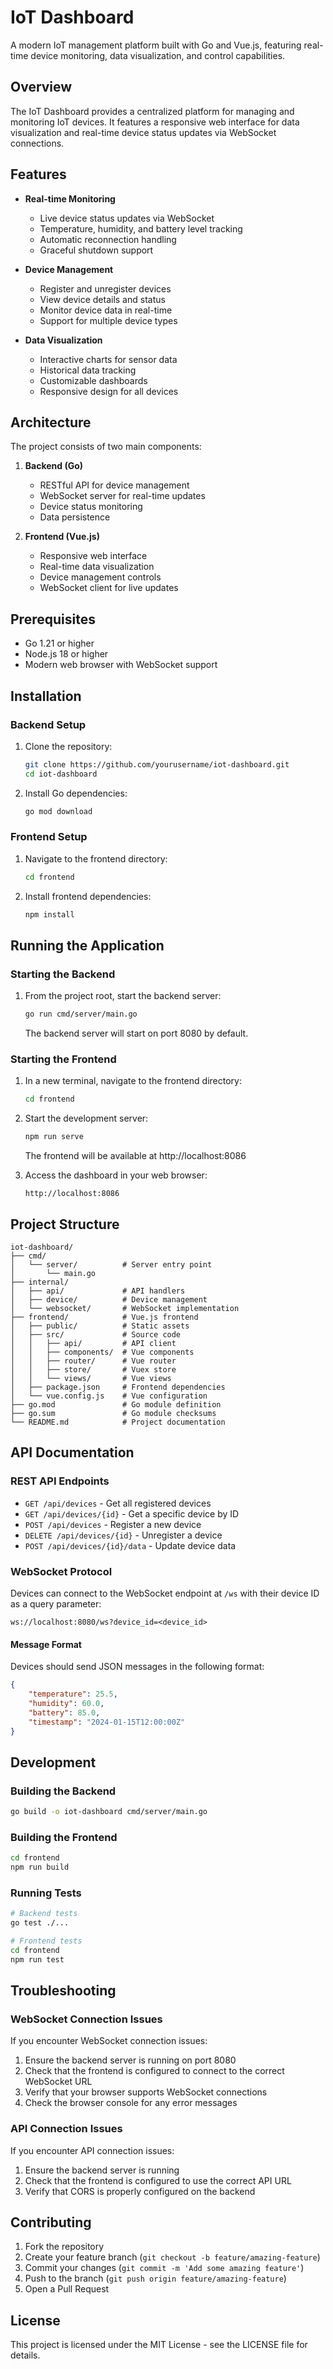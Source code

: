 # IoT Dashboard

A modern IoT management platform built with Go and Vue.js, featuring real-time device monitoring, data visualization, and control capabilities.

## Overview

The IoT Dashboard provides a centralized platform for managing and monitoring IoT devices. It features a responsive web interface for data visualization and real-time device status updates via WebSocket connections.

## Features

- **Real-time Monitoring**
  - Live device status updates via WebSocket
  - Temperature, humidity, and battery level tracking
  - Automatic reconnection handling
  - Graceful shutdown support

- **Device Management**
  - Register and unregister devices
  - View device details and status
  - Monitor device data in real-time
  - Support for multiple device types

- **Data Visualization**
  - Interactive charts for sensor data
  - Historical data tracking
  - Customizable dashboards
  - Responsive design for all devices

## Architecture

The project consists of two main components:

1. **Backend (Go)**
   - RESTful API for device management
   - WebSocket server for real-time updates
   - Device status monitoring
   - Data persistence

2. **Frontend (Vue.js)**
   - Responsive web interface
   - Real-time data visualization
   - Device management controls
   - WebSocket client for live updates

## Prerequisites

- Go 1.21 or higher
- Node.js 18 or higher
- Modern web browser with WebSocket support

## Installation

### Backend Setup

1. Clone the repository:
   ```bash
   git clone https://github.com/yourusername/iot-dashboard.git
   cd iot-dashboard
   ```

2. Install Go dependencies:
   ```bash
   go mod download
   ```

### Frontend Setup

1. Navigate to the frontend directory:
   ```bash
   cd frontend
   ```

2. Install frontend dependencies:
   ```bash
   npm install
   ```

## Running the Application

### Starting the Backend

1. From the project root, start the backend server:
   ```bash
   go run cmd/server/main.go
   ```

   The backend server will start on port 8080 by default.

### Starting the Frontend

1. In a new terminal, navigate to the frontend directory:
   ```bash
   cd frontend
   ```

2. Start the development server:
   ```bash
   npm run serve
   ```

   The frontend will be available at http://localhost:8086

3. Access the dashboard in your web browser:
   ```
   http://localhost:8086
   ```

## Project Structure

```
iot-dashboard/
├── cmd/
│   └── server/          # Server entry point
│       └── main.go
├── internal/
│   ├── api/             # API handlers
│   ├── device/          # Device management
│   └── websocket/       # WebSocket implementation
├── frontend/            # Vue.js frontend
│   ├── public/          # Static assets
│   ├── src/             # Source code
│   │   ├── api/         # API client
│   │   ├── components/  # Vue components
│   │   ├── router/      # Vue router
│   │   ├── store/       # Vuex store
│   │   └── views/       # Vue views
│   ├── package.json     # Frontend dependencies
│   └── vue.config.js    # Vue configuration
├── go.mod               # Go module definition
├── go.sum               # Go module checksums
└── README.md            # Project documentation
```

## API Documentation

### REST API Endpoints

- `GET /api/devices` - Get all registered devices
- `GET /api/devices/{id}` - Get a specific device by ID
- `POST /api/devices` - Register a new device
- `DELETE /api/devices/{id}` - Unregister a device
- `POST /api/devices/{id}/data` - Update device data

### WebSocket Protocol

Devices can connect to the WebSocket endpoint at `/ws` with their device ID as a query parameter:

```
ws://localhost:8080/ws?device_id=<device_id>
```

#### Message Format

Devices should send JSON messages in the following format:

```json
{
    "temperature": 25.5,
    "humidity": 60.0,
    "battery": 85.0,
    "timestamp": "2024-01-15T12:00:00Z"
}
```

## Development

### Building the Backend

```bash
go build -o iot-dashboard cmd/server/main.go
```

### Building the Frontend

```bash
cd frontend
npm run build
```

### Running Tests

```bash
# Backend tests
go test ./...

# Frontend tests
cd frontend
npm run test
```

## Troubleshooting

### WebSocket Connection Issues

If you encounter WebSocket connection issues:

1. Ensure the backend server is running on port 8080
2. Check that the frontend is configured to connect to the correct WebSocket URL
3. Verify that your browser supports WebSocket connections
4. Check the browser console for any error messages

### API Connection Issues

If you encounter API connection issues:

1. Ensure the backend server is running
2. Check that the frontend is configured to use the correct API URL
3. Verify that CORS is properly configured on the backend

## Contributing

1. Fork the repository
2. Create your feature branch (`git checkout -b feature/amazing-feature`)
3. Commit your changes (`git commit -m 'Add some amazing feature'`)
4. Push to the branch (`git push origin feature/amazing-feature`)
5. Open a Pull Request

## License

This project is licensed under the MIT License - see the LICENSE file for details. 
